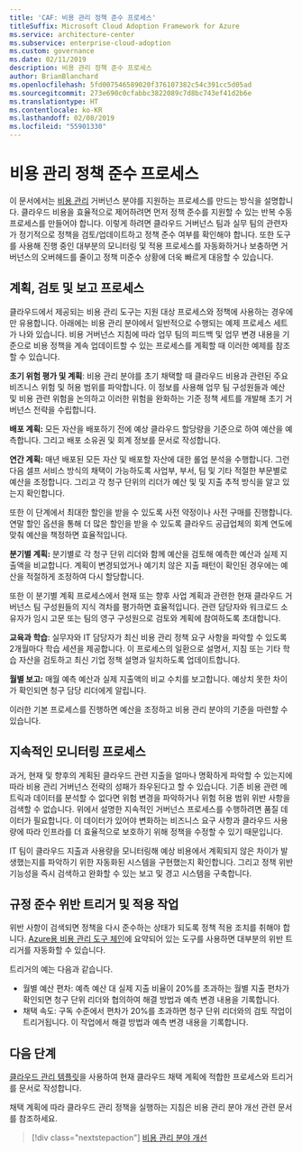 ```yaml
---
title: 'CAF: 비용 관리 정책 준수 프로세스'
titleSuffix: Microsoft Cloud Adoption Framework for Azure
ms.service: architecture-center
ms.subservice: enterprise-cloud-adoption
ms.custom: governance
ms.date: 02/11/2019
description: 비용 관리 정책 준수 프로세스
author: BrianBlanchard
ms.openlocfilehash: 5fd007546589020f376107382c54c391cc5d05ad
ms.sourcegitcommit: 273e690c0cfabbc3822089c7d8bc743ef41d2b6e
ms.translationtype: HT
ms.contentlocale: ko-KR
ms.lasthandoff: 02/08/2019
ms.locfileid: "55901330"
---
```

# <a name="cost-management-policy-compliance-processes"></a>비용 관리 정책 준수 프로세스

이 문서에서는 [비용 관리](./overview.md) 거버넌스 분야를 지원하는 프로세스를 만드는 방식을 설명합니다. 클라우드 비용을 효율적으로 제어하려면 먼저 정책 준수를 지원할 수 있는 반복 수동 프로세스를 만들어야 합니다. 이렇게 하려면 클라우드 거버넌스 팀과 실무 팀의 관련자가 정기적으로 정책을 검토/업데이트하고 정책 준수 여부를 확인해야 합니다. 또한 도구를 사용해 진행 중인 대부분의 모니터링 및 적용 프로세스를 자동화하거나 보충하면 거버넌스의 오버헤드를 줄이고 정책 미준수 상황에 더욱 빠르게 대응할 수 있습니다.

## <a name="planning-review-and-reporting-processes"></a>계획, 검토 및 보고 프로세스

클라우드에서 제공되는 비용 관리 도구는 지원 대상 프로세스와 정책에 사용하는 경우에만 유용합니다. 아래에는 비용 관리 분야에서 일반적으로 수행되는 예제 프로세스 세트가 나와 있습니다. 비용 거버넌스 지침에 따라 업무 팀의 피드백 및 업무 변경 내용을 기준으로 비용 정책을 계속 업데이트할 수 있는 프로세스를 계획할 때 이러한 예제를 참조할 수 있습니다.

**초기 위험 평가 및 계획**: 비용 관리 분야를 초기 채택할 때 클라우드 비용과 관련된 주요 비즈니스 위험 및 허용 범위를 파악합니다. 이 정보를 사용해 업무 팀 구성원들과 예산 및 비용 관련 위험을 논의하고 이러한 위험을 완화하는 기준 정책 세트를 개발해 초기 거버넌스 전략을 수립합니다.

**배포 계획:** 모든 자산을 배포하기 전에 예상 클라우드 할당량을 기준으로 하여 예산을 예측합니다. 그리고 배포 소유권 및 회계 정보를 문서로 작성합니다.  

**연간 계획:** 매년 배포된 모든 자산 및 배포할 자산에 대한 롤업 분석을 수행합니다. 그런 다음 셀프 서비스 방식의 채택이 가능하도록 사업부, 부서, 팀 및 기타 적절한 부문별로 예산을 조정합니다. 그리고 각 청구 단위의 리더가 예산 및 및 지출 추적 방식을 알고 있는지 확인합니다.

또한 이 단계에서 최대한 할인을 받을 수 있도록 사전 약정이나 사전 구매를 진행합니다. 연말 할인 옵션을 통해 더 많은 할인을 받을 수 있도록 클라우드 공급업체의 회계 연도에 맞춰 예산을 책정하면 효율적입니다.

**분기별 계획:** 분기별로 각 청구 단위 리더와 함께 예산을 검토해 예측한 예산과 실제 지출액을 비교합니다. 계획이 변경되었거나 예기치 않은 지출 패턴이 확인된 경우에는 예산을 적절하게 조정하여 다시 할당합니다.

또한 이 분기별 계획 프로세스에서 현재 또는 향후 사업 계획과 관련한 현재 클라우드 거버넌스 팀 구성원들의 지식 격차를 평가하면 효율적입니다. 관련 담당자와 워크로드 소유자가 임시 고문 또는 팀의 영구 구성원으로 검토와 계획에 참여하도록 초대합니다.

**교육과 학습**: 실무자와 IT 담당자가 최신 비용 관리 정책 요구 사항을 파악할 수 있도록 2개월마다 학습 세션을 제공합니다. 이 프로세스의 일환으로 설명서, 지침 또는 기타 학습 자산을 검토하고 최신 기업 정책 설명과 일치하도록 업데이트합니다.

**월별 보고:** 매월 예측 예산과 실제 지출액의 비교 수치를 보고합니다. 예상치 못한 차이가 확인되면 청구 담당 리더에게 알립니다.

이러한 기본 프로세스를 진행하면 예산을 조정하고 비용 관리 분야의 기준을 마련할 수 있습니다.

## <a name="ongoing-monitoring-processes"></a>지속적인 모니터링 프로세스

과거, 현재 및 향후의 계획된 클라우드 관련 지출을 얼마나 명확하게 파악할 수 있는지에 따라 비용 관리 거버넌스 전략의 성패가 좌우된다고 할 수 있습니다. 기존 비용 관련 메트릭과 데이터를 분석할 수 없다면 위험 변경을 파악하거나 위험 허용 범위 위반 사항을 검색할 수 없습니다. 위에서 설명한 지속적인 거버넌스 프로세스를 수행하려면 품질 데이터가 필요합니다. 이 데이터가 있어야 변화하는 비즈니스 요구 사항과 클라우드 사용량에 따라 인프라를 더 효율적으로 보호하기 위해 정책을 수정할 수 있기 때문입니다.

IT 팀이 클라우드 지출과 사용량을 모니터링해 예상 비용에서 계획되지 않은 차이가 발생했는지를 파악하기 위한 자동화된 시스템을 구현했는지 확인합니다. 그리고 정책 위반 기능성을 즉시 검색하고 완화할 수 있는 보고 및 경고 시스템을 구축합니다.

## <a name="compliance-violation-triggers-and-enforcement-actions"></a>규정 준수 위반 트리거 및 적용 작업

위반 사항이 검색되면 정책을 다시 준수하는 상태가 되도록 정책 적용 조치를 취해야 합니다. [Azure용 비용 관리 도구 체인](toolchain.md)에 요약되어 있는 도구를 사용하면 대부분의 위반 트리거를 자동화할 수 있습니다.

트리거의 예는 다음과 같습니다.

* 월별 예산 편차: 예측 예산 대 실제 지출 비율이 20%를 초과하는 월별 지출 편차가 확인되면 청구 단위 리더와 협의하여 해결 방법과 예측 변경 내용을 기록합니다.
* 채택 속도: 구독 수준에서 편차가 20%를 초과하면 청구 단위 리더와의 검토 작업이 트리거됩니다. 이 작업에서 해결 방법과 예측 변경 내용을 기록합니다.

## <a name="next-steps"></a>다음 단계

[클라우드 관리 템플릿](./template.md)을 사용하여 현재 클라우드 채택 계획에 적합한 프로세스와 트리거를 문서로 작성합니다.

채택 계획에 따라 클라우드 관리 정책을 실행하는 지침은 비용 관리 분야 개선 관련 문서를 참조하세요.

> [!div class="nextstepaction"]
> [비용 관리 분야 개선](./discipline-improvement.md)
